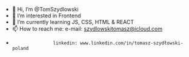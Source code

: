 - 👋 Hi, I’m @TomSzydlowski
- 👀 I’m interested in Frontend
- 🌱 I’m currently learning JS, CSS, HTML & REACT
- 📫 How to reach me: e-mail: szydlowskitomasz@icloud.com
-                    linkedin: www.linkedin.com/in/tomasz-szydłowski-poland

<!---
TomSzydlowski/TomSzydlowski is a ✨ special ✨ repository because its `README.md` (this file) appears on your GitHub profile.
You can click the Preview link to take a look at your changes.
--->
